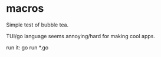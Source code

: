 # macros

Simple test of bubble tea.

TUI/go language seems annoying/hard for making cool apps.

run it: go run *.go
